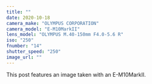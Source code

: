 ```yaml
---
title: ""
date: 2020-10-18
camera_make: "OLYMPUS CORPORATION"
camera_model: "E-M10MarkII"
lens_model: "OLYMPUS M.40-150mm F4.0-5.6 R"
iso: "250"
fnumber: "14"
shutter_speed: "250"
image_url: ""
---
```


This post features an image taken with an E-M10MarkII.